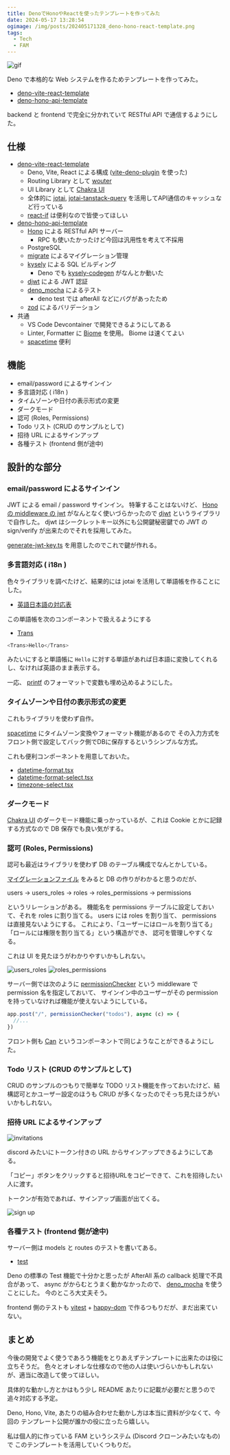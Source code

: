 ```yaml
---
title: DenoでHonoやReactを使ったテンプレートを作ってみた
date: 2024-05-17 13:28:54
ogimage: /img/posts/202405171328_deno-hono-react-template.png
tags:
  - Tech
  - FAM
---
```


![gif](/img/posts/202405171328/template.gif)

Deno で本格的な Web システムを作るためテンプレートを作ってみた。

* [deno-vite-react-template](https://github.com/neumann-tokyo/deno-vite-react-template)
* [deno-hono-api-template](https://github.com/neumann-tokyo/deno-hono-api-template)

backend と frontend で完全に分かれていて RESTful API で通信するようにした。

## 仕様

* [deno-vite-react-template](https://github.com/neumann-tokyo/deno-vite-react-template)
  * Deno, Vite, React による構成 ([vite-deno-plugin](https://github.com/anatoo/vite-deno-plugin) を使った)
  * Routing Library として [wouter](https://github.com/molefrog/wouter)
  * UI Library として [Chakra UI](https://chakra-ui.com)
  * 全体的に [jotai](https://jotai.org), [jotai-tanstack-query](https://github.com/jotaijs/jotai-tanstack-query) を活用してAPI通信のキャッシュなど行っている
  * [react-if](https://www.npmjs.com/package/react-if) は便利なので皆使ってほしい
* [deno-hono-api-template](https://github.com/neumann-tokyo/deno-hono-api-template)
  * [Hono](https://hono.dev) による RESTful API サーバー
    * RPC も使いたかったけど今回は汎用性を考えて不採用
  * PostgreSQL
  * [migrate](https://github.com/golang-migrate/migrate) によるマイグレーション管理
  * [kysely](https://kysely.dev) による SQL ビルディング
    * Deno でも [kysely-codegen](https://github.com/RobinBlomberg/kysely-codegen) がなんとか動いた
  * [djwt](https://deno.land/x/djwt@v3.0.2) による JWT 認証
  * [deno_mocha](https://github.com/aaronhuggins/deno_mocha) によるテスト
    * deno test では afterAll などにバグがあったため
  * [zod](https://zod.dev) によるバリデーション
* 共通
  * VS Code Devcontainer で開発できるようにしてある
  * Linter, Formatter に [Biome](https://biomejs.dev) を使用。 Biome は速くてよい
  * [spacetime](https://github.com/spencermountain/spacetime) 便利

## 機能

* email/password によるサインイン
* 多言語対応 ( i18n )
* タイムゾーンや日付の表示形式の変更
* ダークモード
* 認可 (Roles, Permissions)
* Todo リスト (CRUD のサンプルとして)
* 招待 URL によるサインアップ
* 各種テスト (frontend 側が途中)

## 設計的な部分

### email/password によるサインイン

JWT による email / password サインイン。
特筆することはないけど、 [Hono の middleware の jwt](https://hono.dev/middleware/builtin/jwt) がなんとなく使いづらかったので
[djwt](https://deno.land/x/djwt@v3.0.2) というライブラリで自作した。
djwt はシークレットキー以外にも公開鍵秘密鍵での JWT の sign/verify が出来たのでそれを採用してみた。

[generate-jwt-key.ts](https://github.com/neumann-tokyo/deno-hono-api-template/blob/main/tools/generate-jwt-key.ts) を用意したのでこれで鍵が作れる。

### 多言語対応 ( i18n )

色々ライブラリを調べたけど、結果的には jotai を活用して単語帳を作ることにした。

* [英語日本語の対応表](https://github.com/neumann-tokyo/deno-vite-react-template/blob/main/src/atoms/i18n/japanese-messages.ts)

この単語帳を次のコンポーネントで扱えるようにする

* [Trans](https://github.com/neumann-tokyo/deno-vite-react-template/blob/main/src/components/trans.tsx)

```js
<Trans>Hello</Trans>
```

みたいにすると単語帳に `Hello` に対する単語があれば日本語に変換してくれるし、なければ英語のまま表示する。

一応、 [printf](https://www.npmjs.com/package/fast-printf) のフォーマットで変数も埋め込めるようにした。

### タイムゾーンや日付の表示形式の変更

これもライブラリを使わず自作。

[spacetime](https://github.com/spencermountain/spacetime) にタイムゾーン変換やフォーマット機能があるので
その入力方式をフロント側で設定してバック側でDBに保存するというシンプルな方式。

これも便利コンポーネントを用意しておいた。

* [datetime-format.tsx](https://github.com/neumann-tokyo/deno-vite-react-template/blob/main/src/components/datetime-format.tsx)
* [datetime-format-select.tsx](https://github.com/neumann-tokyo/deno-vite-react-template/blob/main/src/components/datetime-format-select.tsx)
* [timezone-select.tsx](https://github.com/neumann-tokyo/deno-vite-react-template/blob/main/src/components/timezone-select.tsx)

### ダークモード

[Chakra UI](https://chakra-ui.com) のダークモード機能に乗っかっているが、これは Cookie とかに記録する方式なので DB 保存でも良い気がする。

### 認可 (Roles, Permissions)

認可も最近はライブラリを使わず DB のテーブル構成でなんとかしている。

[マイグレーションファイル](https://github.com/neumann-tokyo/deno-hono-api-template/blob/main/db/migrations/2024022701_initialize.up.sql) をみると DB
の作りがわかると思うのだが、

users -> users_roles -> roles -> roles_permissions -> permissions

というリレーションがある。
機能名を permissions テーブルに設定しておいて、それを roles に割り当てる。
users には roles を割り当て、 permissions は直接見ないようにする。
これにより、「ユーザーにはロールを割り当てる」「ロールには権限を割り当てる」という構造ができ、
認可を管理しやすくなる。

これは UI を見たほうがわかりやすいかもしれない。

![users_roles](/img/posts/202405171328/users_roles.png)
![roles_permissions](img/posts/202405171328/roles_permissions.png)

サーバー側では次のように [permissionChecker](https://github.com/neumann-tokyo/deno-hono-api-template/blob/main/src/middleware/permission-checker.ts) という middleware で permission 名を指定しておいて、 サインイン中のユーザーがその permission を持っていなければ機能が使えないようにしている。

```js
app.post("/", permissionChecker("todos"), async (c) => {
  //...
})
```

フロント側も [Can](https://github.com/neumann-tokyo/deno-vite-react-template/blob/main/src/components/can.tsx) というコンポーネントで同じようなことができるようにした。

### Todo リスト (CRUD のサンプルとして)

CRUD のサンプルのつもりで簡単な TODO リスト機能を作っておいたけど、結構認可とかユーザー設定のほうも
CRUD が多くなったのでそっち見たほうがいいかもしれない。

### 招待 URL によるサインアップ

![invitations](/img/posts/202405171328/invitations.png)

discord みたいにトークン付きの URL からサインアップできるようにしてある。

「コピー」ボタンをクリックすると招待URLをコピーできて、これを招待したい人に渡す。

トークンが有効であれば、サインアップ画面が出てくる。

![sign up](/img/posts/202405171328/sign_up.png)

### 各種テスト (frontend 側が途中)

サーバー側は models と routes のテストを書いてある。

* [test](https://github.com/neumann-tokyo/deno-hono-api-template/tree/main/test)

Deno の標準の Test 機能で十分かと思ったが AfterAll 系の callback 処理で不具合があって、
async がからむとうまく動かなかったので、 [deno_mocha](https://github.com/aaronhuggins/deno_mocha) を使うことにした。
今のところ大丈夫そう。

frontend 側のテストも [vitest](https://vitest.dev) + [happy-dom](https://github.com/capricorn86/happy-dom) で作るつもりだが、まだ出来ていない。

## まとめ

今後の開発でよく使うであろう機能をとりあえずテンプレートに出来たのは役に立ちそうだ。
色々とオレオレな仕様なので他の人は使いづらいかもしれないが、適当に改造して使ってほしい。

具体的な動かし方とかはもう少し README あたりに記載が必要だと思うので追々対応する予定。

Deno, Hono, Vite, あたりの組み合わせた動かし方は本当に資料が少なくて、今回の
テンプレート公開が誰かの役に立ったら嬉しい。

私は個人的に作っている FAM というシステム (Discord クローンみたいなもの) で
このテンプレートを活用していくつもりだ。
